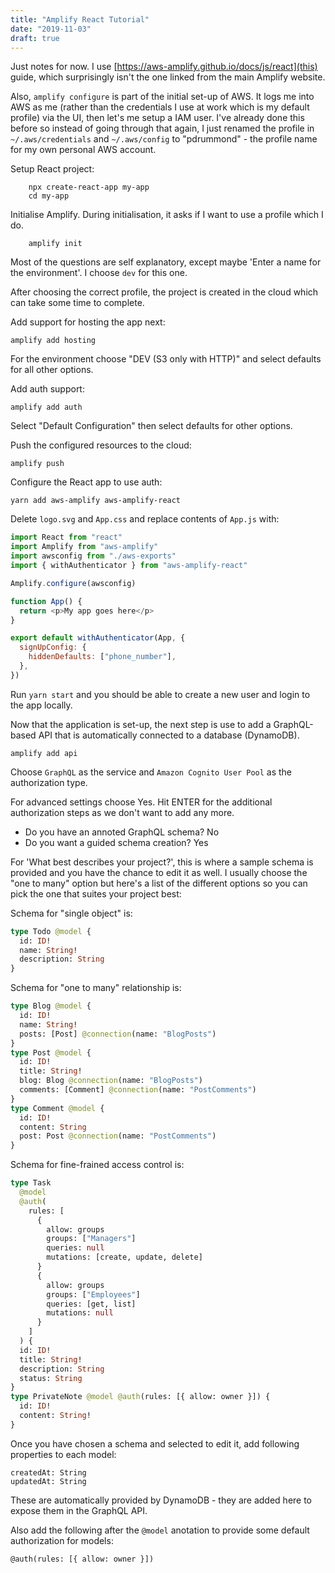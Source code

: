 ```yaml
---
title: "Amplify React Tutorial"
date: "2019-11-03"
draft: true
---
```


Just notes for now. I use [https://aws-amplify.github.io/docs/js/react](this)
guide, which surprisingly isn't the one linked from the main Amplify website.

Also, `amplify configure` is part of the initial set-up of AWS. It logs me into
AWS as me (rather than the credentials I use at work which is my default profile)
via the UI, then let's me setup a IAM user. I've already done this before so
instead of going through that again, I just renamed the profile in
`~/.aws/credentials` and `~/.aws/config` to "pdrummond" - the profile name for
my own personal AWS account.

Setup React project:

```
    npx create-react-app my-app
    cd my-app
```

Initialise Amplify. During initialisation, it asks if I want to use a profile
which I do.

```
    amplify init
```

Most of the questions are self explanatory, except maybe 'Enter a name for the
environment'. I choose `dev` for this one.

After choosing the correct profile, the project is created in the cloud which
can take some time to complete.

Add support for hosting the app next:

```
amplify add hosting
```

For the environment choose "DEV (S3 only with HTTP)" and select defaults for
all other options.

Add auth support:

```
amplify add auth
```

Select "Default Configuration" then select defaults for other options.

Push the configured resources to the cloud:

```
amplify push
```

Configure the React app to use auth:

```
yarn add aws-amplify aws-amplify-react
```

Delete `logo.svg` and `App.css` and replace contents of `App.js` with:

```js
import React from "react"
import Amplify from "aws-amplify"
import awsconfig from "./aws-exports"
import { withAuthenticator } from "aws-amplify-react"

Amplify.configure(awsconfig)

function App() {
  return <p>My app goes here</p>
}

export default withAuthenticator(App, {
  signUpConfig: {
    hiddenDefaults: ["phone_number"],
  },
})
```

Run `yarn start` and you should be able to create a new user and login to the
app locally.

Now that the application is set-up, the next step is use to add a GraphQL-based API that is automatically connected to a database (DynamoDB).

```
amplify add api
```

Choose `GraphQL` as the service and `Amazon Cognito User Pool` as the authorization type.

For advanced settings choose Yes. Hit ENTER for the additional authorization steps as we don't want to add any more.

- Do you have an annoted GraphQL schema? No
- Do you want a guided schema creation? Yes

For 'What best describes your project?', this is where a sample schema is provided and you have the chance to edit it as well. I usually choose the
"one to many" option but here's a list of the different options so you can pick the one that suites your project best:

Schema for "single object" is:

```graphql
type Todo @model {
  id: ID!
  name: String!
  description: String
}
```

Schema for "one to many" relationship is:

```graphql
type Blog @model {
  id: ID!
  name: String!
  posts: [Post] @connection(name: "BlogPosts")
}
type Post @model {
  id: ID!
  title: String!
  blog: Blog @connection(name: "BlogPosts")
  comments: [Comment] @connection(name: "PostComments")
}
type Comment @model {
  id: ID!
  content: String
  post: Post @connection(name: "PostComments")
}
```

Schema for fine-frained access control is:

```graphql
type Task
  @model
  @auth(
    rules: [
      {
        allow: groups
        groups: ["Managers"]
        queries: null
        mutations: [create, update, delete]
      }
      {
        allow: groups
        groups: ["Employees"]
        queries: [get, list]
        mutations: null
      }
    ]
  ) {
  id: ID!
  title: String!
  description: String
  status: String
}
type PrivateNote @model @auth(rules: [{ allow: owner }]) {
  id: ID!
  content: String!
}
```

Once you have chosen a schema and selected to edit it, add following properties
to each model:

```
createdAt: String
updatedAt: String
```

These are automatically provided by DynamoDB - they are added here to expose
them in the GraphQL API.

Also add the following after the `@model` anotation to provide some default
authorization for models:

```
@auth(rules: [{ allow: owner }])
```
